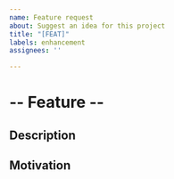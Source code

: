 ```yaml
---
name: Feature request
about: Suggest an idea for this project
title: "[FEAT]"
labels: enhancement
assignees: ''

---
```


# -- Feature --
<!--- OBS: Consider discuss new features in our [discord serverl](https://discord.com/invite/6hacRDmfxZ) -->

## Description
<!--- Tell us what is the proposed feature -->

## Motivation
<!--- Tell us why the proposed feature -->
